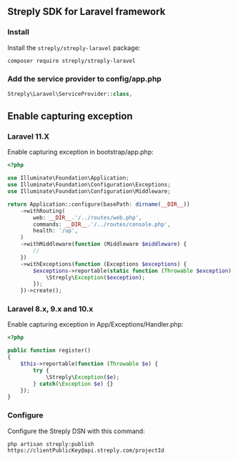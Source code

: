 ## Streply SDK for Laravel framework

### Install

Install the `streply/streply-laravel` package:

```bash
composer require streply/streply-laravel
```

### Add the service provider to config/app.php

```php {filename:config.app.php}
Streply\Laravel\ServiceProvider::class,
```

## Enable capturing exception

### Laravel 11.X

Enable capturing exception in bootstrap/app.php:

```php {filename:bootstrap/app.php}
<?php

use Illuminate\Foundation\Application;
use Illuminate\Foundation\Configuration\Exceptions;
use Illuminate\Foundation\Configuration\Middleware;

return Application::configure(basePath: dirname(__DIR__))
    ->withRouting(
        web: __DIR__.'/../routes/web.php',
        commands: __DIR__.'/../routes/console.php',
        health: '/up',
    )
    ->withMiddleware(function (Middleware $middleware) {
        //
    })
    ->withExceptions(function (Exceptions $exceptions) {
        $exceptions->reportable(static function (Throwable $exception) {
            \Streply\Exception($exception);
        });
    })->create();

```

### Laravel 8.x, 9.x and 10.x

Enable capturing exception in App/Exceptions/Handler.php:

```php {filename:App/Exceptions/Handler.php}
<?php

public function register()
{
    $this->reportable(function (Throwable $e) {
        try {
            \Streply\Exception($e);
        } catch(\Exception $e) {}
    });
}
```
### Configure

Configure the Streply DSN with this command:

```shell
php artisan streply:publish https://clientPublicKey@api.streply.com/projectId
```
